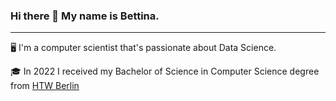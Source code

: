 ### Hi there 👋 My name is Bettina.
---

🖥️ I'm a computer scientist that's passionate about Data Science.

🎓 In 2022 I received my Bachelor of Science in Computer Science degree from [HTW Berlin](https://www.htw-berlin.de)
